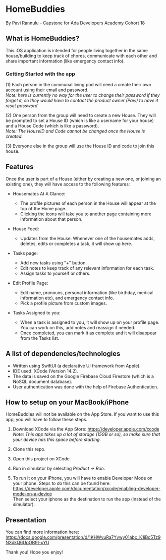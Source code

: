 # HomeBuddies
By Pavi Rannulu - Capstone for Ada Developers Academy Cohort 18

## What is HomeBuddies?
This iOS application is intended for people living together in the same house/building to keep track of chores, communicate with each other and share important information (like emergency contact info).

### Getting Started with the app
(1) Each person in the communal living pod will need a create their own account using their email and password.
<br>
*Note: here is currently no way for the user to change their password if they forget it, so they would have to contact the product owner (Pavi) to have it reset password.*

(2) One person from the group will need to create a new House. They will be prompted to set a House ID (which is like a username for your house) and a House Code (which is like a password).
<br>
*Note: The HouseID and Code cannot be changed once the House is created.*

(3) Everyone else in the group will use the House ID and code to join this house.


## Features
Once the user is part of a House (either by creating a new one, or joining an existing one), they will have access to the following features:
* Housemates At A Glance: 
	* The profile pictures of each person in the House will appear at the top of the Home page. 
	* Clicking the icons will take you to another page containing more information about that person.

* House Feed: 
	* Updates from the House. Whenever one of the housemates adds, deletes, edits or completes a task, it will show up here.
	
* Tasks page:
	* Add new tasks using "+" button.
	* Edit notes to keep track of any relevant information for each task.
	* Assign tasks to yourself or others.
	
* Edit Profile Page:
	* Edit name, pronouns, personal information (like birthday, medical information etc), and emergency contact info.
	* Pick a profile picture from custom images.

* Tasks Assigned to you:
	* When a task is assigned to you, it will show up on your profile page. You can work on this, add notes and reassign if needed.
	* Once completed, you can mark it as complete and it will disappear from the Tasks list.

## A list of dependencies/technologies
* Written using SwiftUI (a declarative UI framework from Apple).
* IDE used: XCode (Version 14.2). 
* The data is saved on the Google Firebase Cloud Firestore (which is a NoSQL document database). 
* User authentication was done with the help of Firebase Authentication.

## How to setup on your MacBook/iPhone
HomeBuddies will not be available on the App Store. If you want to use this app, you will have to follow these steps.

1. Download XCode via the App Store: https://developer.apple.com/xcode
<br> *Note: This app takes up a lot of storage (15GB or so), so make sure that your device has this space before starting.*

2. Clone this repo. 

3. Open this project on XCode.

4. Run in simulator by selecting *Product -> Run*.

5. To run it on your iPhone, you will have to enable Developer Mode on your phone. Steps to do this can be found here: https://developer.apple.com/documentation/xcode/enabling-developer-mode-on-a-device
<br> Then select your iphone as the destination to run the app (instead of the simulator).

## Presentation
You can find more information here: https://docs.google.com/presentation/d/1KHWvuRa7Yvwy01abc_K1iBc5Tz9NXdkQ6UpOB9I-uYU

Thank you! Hope you enjoy!
